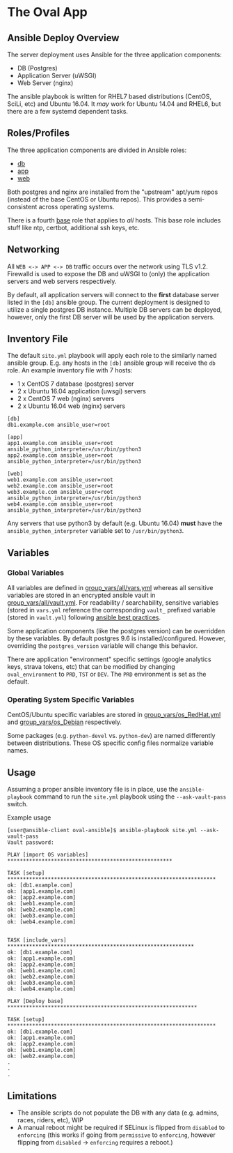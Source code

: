 # The Oval App
## Ansible Deploy Overview
The server deployment uses Ansible for the three application components:
* DB (Postgres)
* Application Server (uWSGI)
* Web Server (nginx)

The ansible playbook is written for RHEL7 based distributions (CentOS, SciLi, etc) and Ubuntu 16.04.  It _may_ work for Ubuntu 14.04 and RHEL6, but there are a few systemd dependent tasks.

## Roles/Profiles
The three application components are divided in Ansible roles:
* [db](roles/db) 
* [app](roles/app) 
* [web](roles/web) 

Both postgres and nginx are installed from the "upstream" apt/yum repos (instead of the base CentOS or Ubuntu repos).  This provides a semi-consistent across operating systems.

There is a fourth [base](roles/base) role that applies to _all_ hosts.  This base role includes stuff like ntp, certbot, additional ssh keys, etc.

## Networking
All `WEB <-> APP <-> DB` traffic occurs over the network using TLS v1.2.  Firewalld is used to expose the DB and uWSGI to (only) the application servers and web servers respectively.

By default, all application servers will connect to the **first** database server listed in the `[db]` ansible group.  The current deployment is designed to utilize a single postgres DB instance.  Multiple DB servers can be deployed, however, only the first DB server will be used by the application servers.


## Inventory File

The default `site.yml` playbook will apply each role to the similarly named ansible group.  E.g. any hosts in the `[db]` ansible group will receive the `db` role.  An example inventory file with 7 hosts:
 * 1 x CentOS 7 database (postgres) server
 * 2 x Ubuntu 16.04 application (uwsgi) servers
 * 2 x CentOS 7 web (nginx) servers
 * 2 x Ubuntu 16.04 web (nginx) servers
```
[db]
db1.example.com	ansible_user=root 

[app]
app1.example.com ansible_user=root ansible_python_interpreter=/usr/bin/python3
app2.example.com ansible_user=root ansible_python_interpreter=/usr/bin/python3

[web]
web1.example.com ansible_user=root 
web2.example.com ansible_user=root 
web3.example.com ansible_user=root ansible_python_interpreter=/usr/bin/python3
web4.example.com ansible_user=root ansible_python_interpreter=/usr/bin/python3
```

Any servers that use python3 by default (e.g. Ubuntu 16.04) **must** have the `ansible_python_interpreter` variable set to `/usr/bin/python3`.



## Variables
### Global Variables
All variables are defined in [group_vars/all/vars.yml](group_vars/all/vars.yml) whereas all sensitive variables are stored in an encrypted ansible vault in [group_vars/all/vault.yml](group_vars/all/vault.yml).  For readability / searchability, sensitive variables (stored in `vars.yml` reference the corresponding `vault_` prefixed variable (stored in `vault.yml`) following [ansible best practices](http://docs.ansible.com/ansible/playbooks_best_practices.html#variables-and-vaults).  

Some application components (like the postgres version) can be overridden by these variables.  By default postgres 9.6 is installed/configured. However, overriding the `postgres_version` variable will change this behavior.

There are application "environment" specific settings (google analytics keys, strava tokens, etc) that can be modified by changing `oval_environment` to `PRD`, `TST` or `DEV`.  The `PRD` environment is set as the default.

### Operating System Specific Variables
CentOS/Ubuntu specific variables are stored in [group_vars/os_RedHat.yml](group_vars/os_RedHat.yml) and [group_vars/os_Debian](group_vars/os_Debian) respectively.

Some packages (e.g. `python-devel` vs. `python-dev`) are named differently between distributions. These OS specific config files normalize variable names.


## Usage
Assuming a proper ansible inventory file is in place, use the `ansible-playbook` command to run the `site.yml` playbook using the `--ask-vault-pass` switch.


Example usage
```
[user@ansible-client oval-ansible]$ ansible-playbook site.yml --ask-vault-pass
Vault password: 

PLAY [import OS variables] *****************************************************

TASK [setup] *******************************************************************
ok: [db1.example.com]
ok: [app1.example.com]
ok: [app2.example.com]
ok: [web1.example.com]
ok: [web2.example.com]
ok: [web3.example.com]
ok: [web4.example.com]


TASK [include_vars] ************************************************************
ok: [db1.example.com]
ok: [app1.example.com]
ok: [app2.example.com]
ok: [web1.example.com]
ok: [web2.example.com]
ok: [web3.example.com]
ok: [web4.example.com]

PLAY [Deploy base] *************************************************************

TASK [setup] *******************************************************************
ok: [db1.example.com]
ok: [app1.example.com]
ok: [app2.example.com]
ok: [web1.example.com]
ok: [web2.example.com]
.
.
.
```
## Limitations
* The ansible scripts do not populate the DB with any data (e.g. admins, races, riders, etc), WIP
* A manual reboot might be required if SELinux is flipped from `disabled` to `enforcing` (this works if going from `permissive` to `enforcing`, however flipping from `disabled` -> `enforcing` requires a reboot.)
